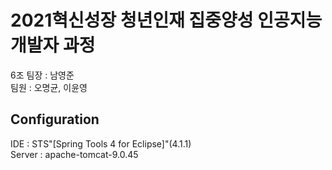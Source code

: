 # 2021혁신성장 청년인재 집중양성 인공지능 개발자 과정
6조 팀장 : 남영준  
팀원 : 오명균, 이윤영  

## Configuration
IDE : STS"[Spring Tools 4 for Eclipse]"(4.1.1)  
Server : apache-tomcat-9.0.45  

